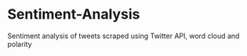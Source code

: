 # Sentiment-Analysis
Sentiment analysis of tweets scraped using Twitter API, word cloud and polarity
